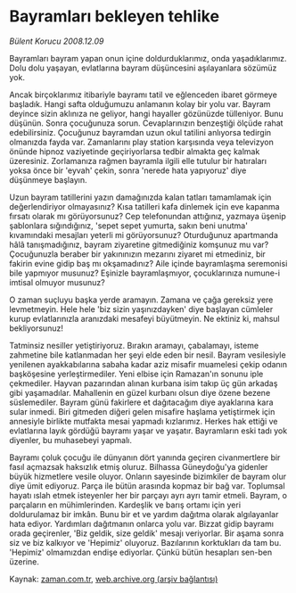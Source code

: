 # Bayramları bekleyen tehlike

*Bülent Korucu 2008.12.09*

<tr><td class="metin" colspan="2" style="padding-top: 20px; padding-left: 5px; padding-right: 10px;">Bayramları bayram yapan onun içine doldurduklarımız, onda yaşadıklarımız. Dolu dolu yaşayan, evlatlarına bayram düşüncesini aşılayanlara sözümüz yok.</td></tr><tr><td class="metin" colspan="2" style="padding-top: 20px; padding-left: 5px; padding-right: 10px;"><p>Ancak birçoklarımız itibariyle bayramı tatil ve eğlenceden ibaret görmeye başladık. Hangi safta olduğumuzu anlamanın kolay bir yolu var. Bayram deyince sizin aklınıza ne geliyor, hangi hayaller gözünüzde tülleniyor. Bunu düşünün. Sonra çocuğunuza sorun. Cevaplarınızın benzeştiği ölçüde rahat edebilirsiniz. Çocuğunuz bayramdan uzun okul tatilini anlıyorsa tedirgin olmanızda fayda var. Zamanlarını play station karşısında veya televizyon önünde hipnoz vaziyetinde geçiriyorlarsa tedbir almakta geç kalmak üzeresiniz. Zorlamanıza rağmen bayramla ilgili elle tutulur bir hatıraları yoksa önce bir 'eyvah' çekin, sonra 'nerede hata yapıyoruz' diye düşünmeye başlayın.
<p>Uzun bayram tatillerini yazın damağınızda kalan tatları tamamlamak için değerlendiriyor olmayasınız? Kısa tatilleri kafa dinlemek için eve kapanma fırsatı olarak mı görüyorsunuz? Cep telefonundan attığınız, yazmaya üşenip şablonlara sığındığınız, 'sepet sepet yumurta, sakın beni unutma' kıvamındaki mesajları yeterli mi görüyorsunuz? Oturduğunuz apartmanda hâlâ tanışmadığınız, bayram ziyaretine gitmediğiniz komşunuz mu var? Çocuğunuzla beraber bir yakınınızın mezarını ziyaret mi etmediniz, bir fakirin evine gidip baş mı okşamadınız? Aile içinde bayramlaşma seremonisi bile yapmıyor musunuz? Eşinizle bayramlaşmıyor, çocuklarınıza numune-i imtisal olmuyor musunuz?
<p>O zaman suçluyu başka yerde aramayın. Zamana ve çağa gereksiz yere levmetmeyin. Hele hele 'biz sizin yaşınızdayken' diye başlayan cümleler kurup evlatlarınızla aranızdaki mesafeyi büyütmeyin. Ne ektiniz ki, mahsul bekliyorsunuz!
<p>Tatminsiz nesiller yetiştiriyoruz. Bırakın aramayı, çabalamayı, isteme zahmetine bile katlanmadan her şeyi elde eden bir nesil. Bayram vesilesiyle yenilenen ayakkabılarına sabaha kadar aziz misafir muamelesi çekip odanın başköşesine yerleştirmediler. Yeni elbise için Ramazan'ın sonunu iple çekmediler. Hayvan pazarından alınan kurbana isim takıp üç gün arkadaş gibi yaşamadılar. Mahallenin en güzel kurbanı olsun diye özene bezene süslemediler. Bayram günü fakirlere et dağıtacağım diye ayaklarına kara sular inmedi. Biri gitmeden diğeri gelen misafire haşlama yetiştirmek için annesiyle birlikte mutfakta mesai yapmadı kızlarımız. Herkes hak ettiği ve evlatlarına layık gördüğü bayramı yaşar ve yaşatır. Bayramların eski tadı yok diyenler, bu muhasebeyi yapmalı.
<p>Bayramı çoluk çocuğu ile dünyanın dört yanında geçiren civanmertlere bir fasıl açmazsak haksızlık etmiş oluruz. Bilhassa Güneydoğu'ya gidenler büyük hizmetlere vesile oluyor. Onların sayesinde bizimkiler de bayram olur diye ümit ediyoruz. Parça ile bütün arasında kopmaz bir bağ var. Toplumsal hayatı ıslah etmek isteyenler her bir parçayı ayrı ayrı tamir etmeli. Bayram, o parçaların en mühimlerinden. Kardeşlik ve barış ortamı için yeri doldurulamaz bir imkân. Bunu bir et ve yardım dağıtma olarak algılayanlar hata ediyor. Yardımları dağıtmanın onlarca yolu var. Bizzat gidip bayramı orada geçirenler, 'Biz geldik, size geldik' mesajı veriyorlar. Bir aşama sonra siz ve biz kalkıyor ve 'Hepimiz' oluyoruz. Bazılarının korktukları da tam bu. 'Hepimiz' olmamızdan endişe ediyorlar. Çünkü bütün hesapları sen-ben üzerine.<br/></p></p></p></p></p></td></tr>

Kaynak: [zaman.com.tr](http://zaman.com.tr/yazar.do?yazino=768656), [web.archive.org (arşiv bağlantısı)](http://web.archive.org/web/20081220080132/http://www.zaman.com.tr:80/yazar.do?yazino=768656)
